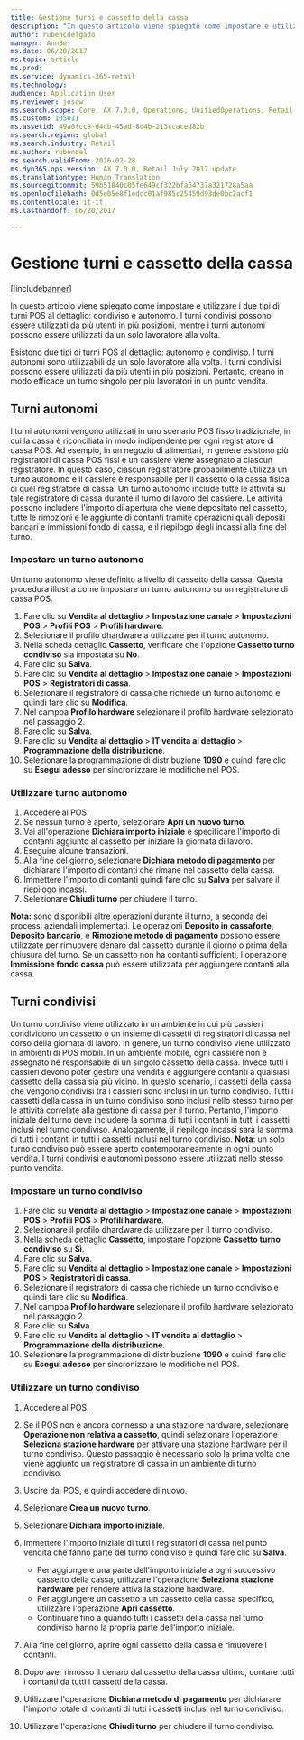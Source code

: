 ```yaml
---
title: Gestione turni e cassetto della cassa
description: "In questo articolo viene spiegato come impostare e utilizzare i due tipi di turni POS al dettaglio: condiviso e autonomo. I turni condivisi possono essere utilizzati da più utenti in più posizioni, mentre i turni autonomi possono essere utilizzati da un solo lavoratore alla volta."
author: rubencdelgado
manager: AnnBe
ms.date: 06/20/2017
ms.topic: article
ms.prod: 
ms.service: dynamics-365-retail
ms.technology: 
audience: Application User
ms.reviewer: josaw
ms.search.scope: Core, AX 7.0.0, Operations, UnifiedOperations, Retail
ms.custom: 105011
ms.assetid: 49a0fcc9-d4db-45ad-8c4b-213ccaced82b
ms.search.region: global
ms.search.industry: Retail
ms.author: rubendel
ms.search.validFrom: 2016-02-28
ms.dyn365.ops.version: AX 7.0.0, Retail July 2017 update
ms.translationtype: Human Translation
ms.sourcegitcommit: 59b51840c05fe649cf322bfa64737a321728a5aa
ms.openlocfilehash: 0d5e05e8f1edcc01af985c25459d93de0bc2acf1
ms.contentlocale: it-it
ms.lasthandoff: 06/20/2017

---
```


# <a name="shift-and-cash-drawer-management"></a>Gestione turni e cassetto della cassa

[!include[banner](includes/banner.md)]


In questo articolo viene spiegato come impostare e utilizzare i due tipi di turni POS al dettaglio: condiviso e autonomo. I turni condivisi possono essere utilizzati da più utenti in più posizioni, mentre i turni autonomi possono essere utilizzati da un solo lavoratore alla volta.

Esistono due tipi di turni POS al dettaglio: autonomo e condiviso. I turni autonomi sono utilizzabili da un solo lavoratore alla volta. I turni condivisi possono essere utilizzati da più utenti in più posizioni. Pertanto, creano in modo efficace un turno singolo per più lavoratori in un punto vendita.

## <a name="standalone-shifts"></a>Turni autonomi
I turni autonomi vengono utilizzati in uno scenario POS fisso tradizionale, in cui la cassa è riconciliata in modo indipendente per ogni registratore di cassa POS. Ad esempio, in un negozio di alimentari, in genere esistono più registratori di cassa POS fissi e un cassiere viene assegnato a ciascun registratore. In questo caso, ciascun registratore probabilmente utilizza un turno autonomo e il cassiere è responsabile per il cassetto o la cassa fisica di quel registratore di cassa. Un turno autonomo include tutte le attività su tale registratore di cassa durante il turno di lavoro del cassiere. Le attività possono includere l'importo di apertura che viene depositato nel cassetto, tutte le rimozioni e le aggiunte di contanti tramite operazioni quali depositi bancari e immissioni fondo di cassa, e il riepilogo degli incassi alla fine del turno.

### <a name="set-up-a-stand-alone-shift"></a>Impostare un turno autonomo

Un turno autonomo viene definito a livello di cassetto della cassa. Questa procedura illustra come impostare un turno autonomo su un registratore di cassa POS.

1.  Fare clic su **Vendita al dettaglio** &gt; **Impostazione canale** &gt; **Impostazioni POS** &gt; **Profili POS** &gt; **Profili hardware**.
2.  Selezionare il profilo dhardware a utilizzare per il turno autonomo.
3.  Nella scheda dettaglio **Cassetto**, verificare che l'opzione **Cassetto turno condiviso** sia impostata su **No**.
4.  Fare clic su **Salva**.
5.  Fare clic su **Vendita al dettaglio** &gt; **Impostazione canale** &gt; **Impostazioni POS** &gt; **Registratori di cassa**.
6.  Selezionare il registratore di cassa che richiede un turno autonomo e quindi fare clic su **Modifica**.
7.  Nel campoa **Profilo hardware** selezionare il profilo hardware selezionato nel passaggio 2.
8.  Fare clic su **Salva**.
9.  Fare clic su **Vendita al dettaglio** &gt; **IT vendita al dettaglio** &gt; **Programmazione della distribuzione**.
10. Selezionare la programmazione di distribuzione **1090** e quindi fare clic su **Esegui adesso** per sincronizzare le modifiche nel POS.

### <a name="use-a-stand-alone-shift"></a>Utilizzare turno autonomo

1.  Accedere al POS.
2.  Se nessun turno è aperto, selezionare **Apri un nuovo turno**.
3.  Vai all'operazione **Dichiara importo iniziale** e specificare l'importo di contanti aggiunto al cassetto per iniziare la giornata di lavoro.
4.  Eseguire alcune transazioni.
5.  Alla fine del giorno, selezionare **Dichiara metodo di pagamento** per dichiarare l'importo di contanti che rimane nel cassetto della cassa.
6.  Immettere l'importo di contanti quindi fare clic su **Salva** per salvare il riepilogo incassi.
7.  Selezionare **Chiudi turno** per chiudere il turno.

**Nota:** sono disponibili altre operazioni durante il turno, a seconda dei processi aziendali implementati. Le operazioni **Deposito in cassaforte**, **Deposito bancario**, e **Rimozione metodo di pagamento** possono essere utilizzate per rimuovere denaro dal cassetto durante il giorno o prima della chiusura del turno. Se un cassetto non ha contanti sufficienti, l'operazione **Immissione fondo cassa** può essere utilizzata per aggiungere contanti alla cassa.

## <a name="shared-shifts"></a>Turni condivisi
Un turno condiviso viene utilizzato in un ambiente in cui più cassieri condividono un cassetto o un insieme di cassetti di registratori di cassa nel corso della giornata di lavoro. In genere, un turno condiviso viene utilizzato in ambienti di POS mobili. In un ambiente mobile, ogni cassiere non è assegnato né responsabile di un singolo cassetto della cassa. Invece tutti i cassieri devono poter gestire una vendita e aggiungere contanti a qualsiasi cassetto della cassa sia più vicino. In questo scenario, i cassetti della cassa che vengono condivisi tra i cassieri sono inclusi in un turno condiviso. Tutti i cassetti della cassa in un turno condiviso sono inclusi nello stesso turno per le attività correlate alla gestione di cassa per il turno. Pertanto, l'importo iniziale del turno deve includere la somma di tutti i contanti in tutti i cassetti inclusi nel turno condiviso. Analogamente, il riepilogo incassi sarà la somma di tutti i contanti in tutti i cassetti inclusi nel turno condiviso. **Nota**: un solo turno condiviso può essere aperto contemporaneamente in ogni punto vendita. I turni condivisi e autonomi possono essere utilizzati nello stesso punto vendita.

### <a name="set-up-a-shared-shift"></a>Impostare un turno condiviso

1.  Fare clic su **Vendita al dettaglio** &gt; **Impostazione canale** &gt; **Impostazioni POS** &gt; **Profili POS** &gt; **Profili hardware**.
2.  Selezionare il profilo dhardware da utilizzare per il turno condiviso.
3.  Nella scheda dettaglio **Cassetto**, impostare l'opzione **Cassetto turno condiviso** su **Sì**.
4.  Fare clic su **Salva**.
5.  Fare clic su **Vendita al dettaglio** &gt; **Impostazione canale** &gt; **Impostazioni POS** &gt; **Registratori di cassa**.
6.  Selezionare il registratore di cassa che richiede un turno condiviso e quindi fare clic su **Modifica**.
7.  Nel campoa **Profilo hardware** selezionare il profilo hardware selezionato nel passaggio 2.
8.  Fare clic su **Salva**.
9.  Fare clic su **Vendita al dettaglio** &gt; **IT vendita al dettaglio** &gt; **Programmazione della distribuzione**.
10. Selezionare la programmazione di distribuzione **1090** e quindi fare clic su **Esegui adesso** per sincronizzare le modifiche nel POS.

### <a name="use-a-shared-shift"></a>Utilizzare un turno condiviso

1.  Accedere al POS.
2.  Se il POS non è ancora connesso a una stazione hardware, selezionare **Operazione non relativa a cassetto**, quindi selezionare l'operazione **Seleziona stazione hardware** per attivare una stazione hardware per il turno condiviso. Questo passaggio è necessario solo la prima volta che viene aggiunto un registratore di cassa in un ambiente di turno condiviso.
3.  Uscire dal POS, e quindi accedere di nuovo.
4.  Selezionare **Crea un nuovo turno**.
5.  Selezionare **Dichiara importo iniziale**.
6.  Immettere l'importo iniziale di tutti i registratori di cassa nel punto vendita che fanno parte del turno condiviso e quindi fare clic su **Salva**.
    -   Per aggiungere una parte dell'importo iniziale a ogni successivo cassetto della cassa, utilizzare l'operazione **Seleziona stazione hardware** per rendere attiva la stazione hardware.
    -   Per aggiungere un cassetto a un cassetto della cassa specifico, utilizzare l'operazione **Apri cassetto**.
    -   Continuare fino a quando tutti i cassetti della cassa nel turno condiviso hanno la propria parte dell'importo iniziale.

7.  Alla fine del giorno, aprire ogni cassetto della cassa e rimuovere i contanti.
8.  Dopo aver rimosso il denaro dal cassetto della cassa ultimo, contare tutti i contanti da tutti i cassetti della cassa.
9.  Utilizzare l'operazione **Dichiara metodo di pagamento** per dichiarare l'importo totale di contanti di tutti i cassetti inclusi nel turno condiviso.
10. Utilizzare l'operazione **Chiudi turno** per chiudere il turno condiviso.





